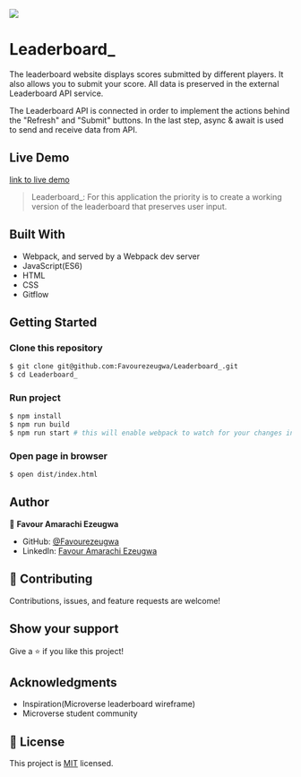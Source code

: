 ![](https://img.shields.io/badge/Microverse-blueviolet)

# Leaderboard\_

The leaderboard website displays scores submitted by different players. It also allows you to submit your score. All data is preserved in the external Leaderboard API service.

The Leaderboard API is connected in order to implement the actions behind the "Refresh" and "Submit" buttons. In the last step, async & await is used to send and receive data from API.

## Live Demo

[link to live demo](https://favourezeugwa.github.io/TO-DO-LIS/dis/)

> Leaderboard\_: For this application the priority is to create a working version of the leaderboard that preserves user input.

## Built With

- Webpack, and served by a Webpack dev server
- JavaScript(ES6)
- HTML
- CSS
- Gitflow

## Getting Started

### Clone this repository

```bash
$ git clone git@github.com:Favourezeugwa/Leaderboard_.git
$ cd Leaderboard_
```

### Run project

```bash
$ npm install
$ npm run build
$ npm run start # this will enable webpack to watch for your changes in code
```

### Open page in browser

```bash
$ open dist/index.html
```

## Author

👤 **Favour Amarachi Ezeugwa**

- GitHub: [@Favourezeugwa](https://github.com/Favourezeugwa)
- LinkedIn: [Favour Amarachi Ezeugwa](https://www.linkedin.com/in/favour-amarachi-ezeugwa-a5bb31149/)

## 🤝 Contributing

Contributions, issues, and feature requests are welcome!

## Show your support

Give a ⭐️ if you like this project!

## Acknowledgments

- Inspiration(Microverse leaderboard wireframe)
- Microverse student community

## 📝 License

This project is [MIT](./MIT.md) licensed.
